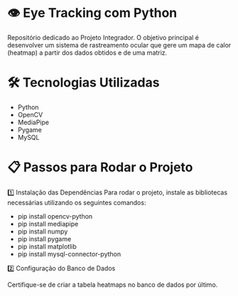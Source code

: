 # 👁️ Eye Tracking com Python 
Repositório dedicado ao Projeto Integrador.
O objetivo principal é desenvolver um sistema de rastreamento ocular que gere um mapa de calor (heatmap) a partir dos dados obtidos e de uma matriz.

# 🛠️ Tecnologias Utilizadas
- Python
- OpenCV
- MediaPipe
- Pygame
- MySQL

# 📋 Passos para Rodar o Projeto

1️⃣ Instalação das Dependências
Para rodar o projeto, instale as bibliotecas necessárias utilizando os seguintes comandos:

- pip install opencv-python
- pip install mediapipe
- pip install numpy
- pip install pygame
- pip install matplotlib
- pip install mysql-connector-python
  
2️⃣ Configuração do Banco de Dados

Certifique-se de criar a tabela heatmaps no banco de dados por último.

